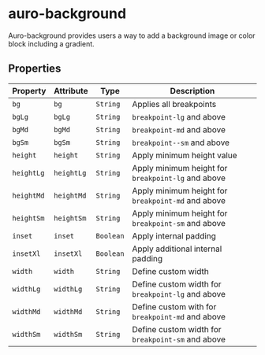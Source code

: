 # auro-background

Auro-background provides users a way to add a background image or color block including a gradient.

## Properties

| Property   | Attribute  | Type      | Description                                      |
|------------|------------|-----------|--------------------------------------------------|
| `bg`       | `bg`       | `String`  | Applies all breakpoints                          |
| `bgLg`     | `bgLg`     | `String`  | `breakpoint-lg` and above                        |
| `bgMd`     | `bgMd`     | `String`  | `breakpoint-md` and above                        |
| `bgSm`     | `bgSm`     | `String`  | `breakpoint--sm` and above                       |
| `height`   | `height`   | `String`  | Apply minimum height value                       |
| `heightLg` | `heightLg` | `String`  | Apply minimum height for `breakpoint-lg` and above |
| `heightMd` | `heightMd` | `String`  | Apply minimum height for `breakpoint-md` and above |
| `heightSm` | `heightSm` | `String`  | Apply minimum height for `breakpoint-sm` and above |
| `inset`    | `inset`    | `Boolean` | Apply internal padding                           |
| `insetXl`  | `insetXl`  | `Boolean` | Apply additional internal padding                |
| `width`    | `width`    | `String`  | Define custom width                              |
| `widthLg`  | `widthLg`  | `String`  | Define custom width for `breakpoint-lg` and above |
| `widthMd`  | `widthMd`  | `String`  | Define custom with for `breakpoint-md` and above |
| `widthSm`  | `widthSm`  | `String`  | Define custom width for `breakpoint-sm` and above |
